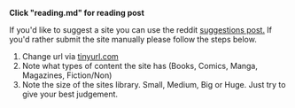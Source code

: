 **Click "reading.md" for reading post**

If you'd like to suggest a site you can use the reddit [suggestions post.](https://www.reddit.com/r/FREEMEDIAHECKYEAH/comments/ccrmsv/changelog_plans_suggestions/) If you'd rather submit the site manually please follow the steps below.

1. Change url via [tinyurl.com](https://tinyurl.com/)
2. Note what types of content the site has (Books, Comics, Manga, Magazines, Fiction/Non)
3. Note the size of the sites library. Small, Medium, Big or Huge. Just try to give your best judgement. 
